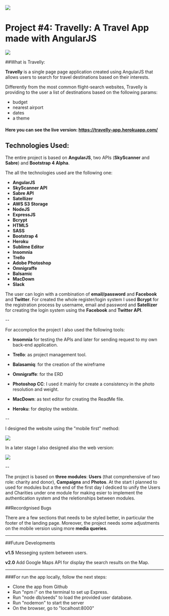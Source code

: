 ![](https://ga-dash.s3.amazonaws.com/production/assets/logo-9f88ae6c9c3871690e33280fcf557f33.png) 

# Project #4: Travelly: A Travel App made with AngularJS

![](https://s3-eu-west-1.amazonaws.com/travelly/screenshot.png) 

##What is Travelly:

**Travelly** is a single page page application created using AngularJS that allows users to search for travel destinations based on their interests.

Differently from the most common flight-search websites, Travelly is providing to the user a list of destinations based on the following params:

- budget
- nearest airport
- dates
- a theme
 

#### Here you can see the live version: <https://travelly-app.herokuapp.com/>


## Technologies Used: 

The entire project is based on **AngularJS**, two APIs (**SkyScanner** and **Sabre**) and **Bootstrap 4 Alpha**.

The all the technologies used are the following one:

- **AngularJS**
- **SkyScanner API**
- **Sabre API**
- **Satellizer**
- **AWS S3 Storage**
- **NodeJS**
- **ExpressJS**
- **Bcrypt**
- **HTML5**
- **SASS**
- **Bootstrap 4**
- **Heroku**
- **Sublime Editor**
- **Insomnia**
- **Trello**
- **Adobe Photoshop**
- **Omnigraffe**
- **Balsamic**
- **MacDown**
- **Slack**

The user can login with a combination of **email/password** and **Facebook** and **Twitter**.
For created the whole register/login system I used **Bcrypt** for the registration process by username, email and password and **Satellizer** for creating the login system using the **Facebook** and **Twitter API**.

--

For accomplice the project I also used the following tools:

- **Insomnia** for testing the APIs and later for sending request to my own back-end application.

- **Trello**: as project management tool.

- **Balasamiq**: for the creation of the wireframe

- **Omnigraffe**: for the ERD

- **Photoshop CC**: I used it mainly for create a consistency in the photo resolution and weight.

- **MacDown**: as text editor for creating the ReadMe file.

- **Heroku**: for deploy the webiste.


--

I designed the website using the "mobile first" method:

![](https://s3-eu-west-1.amazonaws.com/travelly/Mobile+Mokeup.png)

In a later stage I also designed also the web version:

![](https://s3-eu-west-1.amazonaws.com/travelly/Desktop+Mokeup.png)

--

The project is based on **three modules**: **Users** (that comprehensive of two role: charity and donor), **Campaigns** and **Photos**. At the start I planned to used for modules but a the end of the first day I dediced to unify the Users and Charities under one module for making esier to implement the authentication system and the reletionships between modules. 

##Recordgnised Bugs

There are a few sections that needs to be styled better, in particular the footer of the landing page. Moreover, the project needs some adjustments on the mobile version using more **media queries**. 

---
##Future Developments

**v1.5**
Messeging system between users. 

**v2.0**
Add Google Maps API for display the search results on the Map.

---
###For run the app locally, follow the next steps:

- Clone the app from Github
- Run "npm i" on the terminal to set up Express.
- Run "node db/seeds" to load the provided user database.
- Run "nodemon" to start the server
- On the browser, go to "localhost:8000"